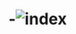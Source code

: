 # -![index](https://user-images.githubusercontent.com/119485082/204745678-cbf4a933-6d57-4642-ab4e-3d43c6529e2f.jpg)
